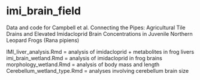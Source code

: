 # imi_brain_field
Data and code for Campbell et al. Connecting the Pipes: Agricultural Tile Drains and Elevated Imidacloprid Brain Concentrations in Juvenile Northern Leopard Frogs (Rana pipiens)


IMI_liver_analysis.Rmd = analysis of imidacloprid + metabolites in frog livers
imi_brain_wetland.Rmd = analysis of imidacloprid in frog brains
morphology_wetland.Rmd = analysis of body mass and length
Cerebellum_wetland_type.Rmd = analyses involving cerebellum brain size
